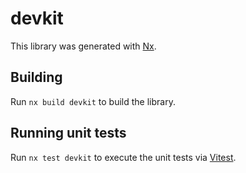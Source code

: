 # devkit

This library was generated with [Nx](https://nx.dev).

## Building

Run `nx build devkit` to build the library.

## Running unit tests

Run `nx test devkit` to execute the unit tests via [Vitest](https://vitest.dev/).
